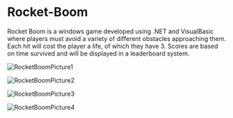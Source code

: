 # Rocket-Boom
Rocket Boom is a windows game developed using .NET and VisualBasic where players must avoid a variety of different obstacles approaching them. Each hit will cost the player a life, of which they have 3. Scores are based on time survived and will be displayed in a leaderboard system.


![RocketBoomPicture1](https://github.com/user-attachments/assets/8ea01898-1b03-4fd3-99df-42a2feb3d53f)

![RocketBoomPicture2](https://github.com/user-attachments/assets/5c510610-e827-4c6b-abf9-ec66ccc614f3)

![RocketBoomPicture3](https://github.com/user-attachments/assets/81c0bd8d-1ce8-4f60-b7bb-29e9c223f4c1)

![RocketBoomPicture4](https://github.com/user-attachments/assets/cc5e735f-e008-4dfe-92a5-046550fc3110)

